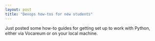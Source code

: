 ```yaml
---
layout: post
title: "Devops how-tos for new students"
---
```


Just posted some how-to guides for getting set up to work with Python, either via Vocareum or on your local machine.